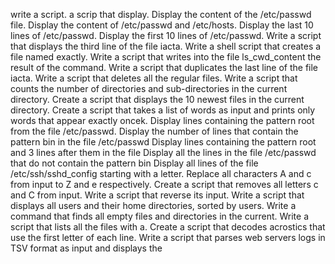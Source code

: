 write a script.
a scrip that display.
Display the content of the /etc/passwd file.
Display the content of /etc/passwd and /etc/hosts.
Display the last 10 lines of /etc/passwd.
Display the first 10 lines of /etc/passwd.
Write a script that displays the third line of the file iacta.
Write a shell script that creates a file named exactly.
Write a script that writes into the file ls_cwd_content the result of the command.
Write a script that duplicates the last line of the file iacta.
Write a script that deletes all the regular files.
Write a script that counts the number of directories and sub-directories in the current directory.
Create a script that displays the 10 newest files in the current directory.
Create a script that takes a list of words as input and prints only words that appear exactly oncek.
Display lines containing the pattern root from the file /etc/passwd.
Display the number of lines that contain the pattern bin in the file /etc/passwd
Display lines containing the pattern root and 3 lines after them in the file
Display all the lines in the file /etc/passwd that do not contain the pattern bin
Display all lines of the file /etc/ssh/sshd_config starting with a letter.
Replace all characters A and c from input to Z and e respectively.
Create a script that removes all letters c and C from input.
Write a script that reverse its input.
Write a script that displays all users and their home directories, sorted by users.
Write a command that finds all empty files and directories in the current.
Write a script that lists all the files with a.
Create a script that decodes acrostics that use the first letter of each line.
Write a script that parses web servers logs in TSV format as input and displays the
